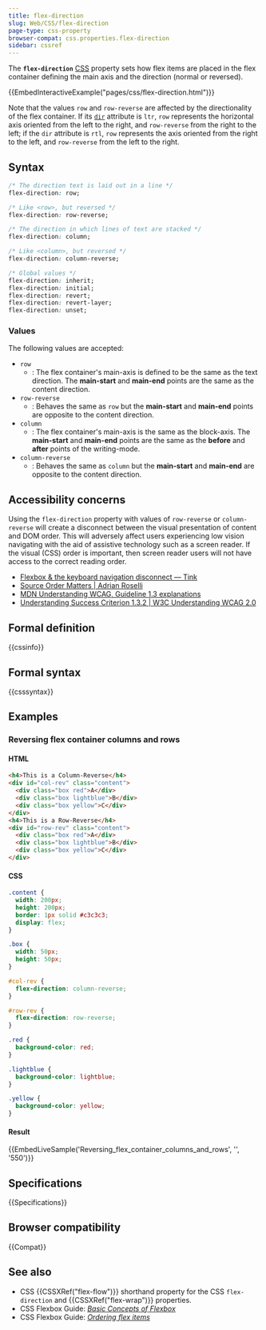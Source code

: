 ```yaml
---
title: flex-direction
slug: Web/CSS/flex-direction
page-type: css-property
browser-compat: css.properties.flex-direction
sidebar: cssref
---
```



The **`flex-direction`** [CSS](/en-US/docs/Web/CSS) property sets how flex items are placed in the flex container defining the main axis and the direction (normal or reversed).

{{EmbedInteractiveExample("pages/css/flex-direction.html")}}

Note that the values `row` and `row-reverse` are affected by the directionality of the flex container. If its [`dir`](/en-US/docs/Web/HTML/Global_attributes#dir) attribute is `ltr`, `row` represents the horizontal axis oriented from the left to the right, and `row-reverse` from the right to the left; if the `dir` attribute is `rtl`, `row` represents the axis oriented from the right to the left, and `row-reverse` from the left to the right.

## Syntax

```css
/* The direction text is laid out in a line */
flex-direction: row;

/* Like <row>, but reversed */
flex-direction: row-reverse;

/* The direction in which lines of text are stacked */
flex-direction: column;

/* Like <column>, but reversed */
flex-direction: column-reverse;

/* Global values */
flex-direction: inherit;
flex-direction: initial;
flex-direction: revert;
flex-direction: revert-layer;
flex-direction: unset;
```

### Values

The following values are accepted:

- `row`
  - : The flex container's main-axis is defined to be the same as the text direction. The **main-start** and **main-end** points are the same as the content direction.
- `row-reverse`
  - : Behaves the same as `row` but the **main-start** and **main-end** points are opposite to the content direction.
- `column`
  - : The flex container's main-axis is the same as the block-axis. The **main-start** and **main-end** points are the same as the **before** and **after** points of the writing-mode.
- `column-reverse`
  - : Behaves the same as `column` but the **main-start** and **main-end** are opposite to the content direction.

## Accessibility concerns

Using the `flex-direction` property with values of `row-reverse` or `column-reverse` will create a disconnect between the visual presentation of content and DOM order. This will adversely affect users experiencing low vision navigating with the aid of assistive technology such as a screen reader. If the visual (CSS) order is important, then screen reader users will not have access to the correct reading order.

- [Flexbox & the keyboard navigation disconnect — Tink](https://tink.uk/flexbox-the-keyboard-navigation-disconnect/)
- [Source Order Matters | Adrian Roselli](https://adrianroselli.com/2015/09/source-order-matters.html)
- [MDN Understanding WCAG, Guideline 1.3 explanations](/en-US/docs/Web/Accessibility/Understanding_WCAG/Perceivable#guideline_1.3_%e2%80%94_create_content_that_can_be_presented_in_different_ways)
- [Understanding Success Criterion 1.3.2 | W3C Understanding WCAG 2.0](https://www.w3.org/TR/UNDERSTANDING-WCAG20/content-structure-separation-sequence.html)

## Formal definition

{{cssinfo}}

## Formal syntax

{{csssyntax}}

## Examples

### Reversing flex container columns and rows

#### HTML

```html
<h4>This is a Column-Reverse</h4>
<div id="col-rev" class="content">
  <div class="box red">A</div>
  <div class="box lightblue">B</div>
  <div class="box yellow">C</div>
</div>
<h4>This is a Row-Reverse</h4>
<div id="row-rev" class="content">
  <div class="box red">A</div>
  <div class="box lightblue">B</div>
  <div class="box yellow">C</div>
</div>
```

#### CSS

```css
.content {
  width: 200px;
  height: 200px;
  border: 1px solid #c3c3c3;
  display: flex;
}

.box {
  width: 50px;
  height: 50px;
}

#col-rev {
  flex-direction: column-reverse;
}

#row-rev {
  flex-direction: row-reverse;
}

.red {
  background-color: red;
}

.lightblue {
  background-color: lightblue;
}

.yellow {
  background-color: yellow;
}
```

#### Result

{{EmbedLiveSample('Reversing_flex_container_columns_and_rows', '', '550')}}

## Specifications

{{Specifications}}

## Browser compatibility

{{Compat}}

## See also

- CSS {{CSSXRef("flex-flow")}} shorthand property for the CSS `flex-direction` and {{CSSXRef("flex-wrap")}} properties.
- CSS Flexbox Guide: _[Basic Concepts of Flexbox](/en-US/docs/Web/CSS/CSS_flexible_box_layout/Basic_concepts_of_flexbox)_
- CSS Flexbox Guide: _[Ordering flex items](/en-US/docs/Web/CSS/CSS_flexible_box_layout/Ordering_flex_items)_
